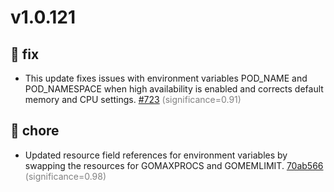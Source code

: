 # v1.0.121
## 🐛 fix
- This update fixes issues with environment variables POD_NAME and POD_NAMESPACE when high availability is enabled and corrects default memory and CPU settings. [#723](https://github.com/stakater/Reloader/pull/723) <span style='color:grey;'>(significance=0.91)</span>
## 🔧 chore
- Updated resource field references for environment variables by swapping the resources for GOMAXPROCS and GOMEMLIMIT. [70ab566](https://github.com/stakater/Reloader/commit/70ab56606df1f9fd4877b0f615b0b929f8269511) <span style='color:grey;'>(significance=0.98)</span>
